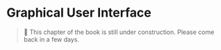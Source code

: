 # Graphical User Interface

>
> &#x1F6A7; This chapter of the book is still under construction. 
> Please come back in a few days.
>